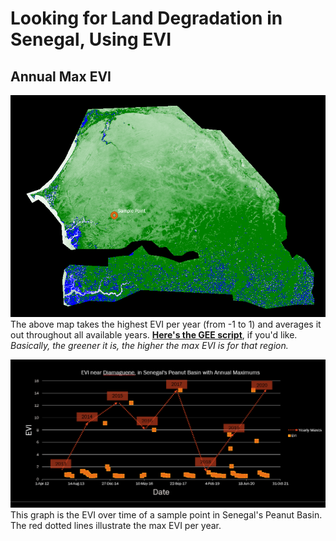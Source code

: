 # Looking for Land Degradation in Senegal, Using EVI
## Annual Max EVI
![Map of Senegal's annual max EVI](mapsANDgraphs/eviMaximumMaps.png) 
The above map takes the highest EVI per year (from -1 to 1) and averages it out throughout all available years. [**Here's the GEE script**](https://code.earthengine.google.com/7195eb5c856b6f3567ed75ccd704bd98), if you'd like.
*Basically, the greener it is, the higher the max EVI is for that region.*

![graph of EVI at a sample point, with annual maximums](mapsANDgraphs/eviMaximumsGraph.png) 
This graph is the EVI over time of a sample point in Senegal's Peanut Basin. The red dotted lines illustrate the max EVI per year. 
